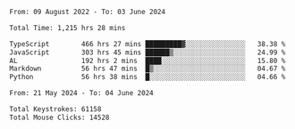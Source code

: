 <!--START_SECTION:waka-->

```txt
From: 09 August 2022 - To: 03 June 2024

Total Time: 1,215 hrs 28 mins

TypeScript        466 hrs 27 mins █████████▓░░░░░░░░░░░░░░░   38.38 %
JavaScript        303 hrs 45 mins ██████▒░░░░░░░░░░░░░░░░░░   24.99 %
AL                192 hrs 2 mins  ████░░░░░░░░░░░░░░░░░░░░░   15.80 %
Markdown          56 hrs 47 mins  █▒░░░░░░░░░░░░░░░░░░░░░░░   04.67 %
Python            56 hrs 38 mins  █░░░░░░░░░░░░░░░░░░░░░░░░   04.66 %
```

<!--END_SECTION:waka-->
<!--END_SECTION:activity-->
<!--END_SECTION:activity-->
<!--END_SECTION:activity-->
<!--END_SECTION:activity-->
<!--END_SECTION:activity-->
<!--END_SECTION:activity-->
<!--END_SECTION:activity-->
<!--END_SECTION:activity-->
<!--END_SECTION:activity-->
<!--END_SECTION:activity-->
<!--END_SECTION:activity-->
<!--END_SECTION:activity-->
<!--START_SECTION:activity-->
<!--START_SECTION:activity-->

```txt
From: 21 May 2024 - To: 04 June 2024

Total Keystrokes: 61158
Total Mouse Clicks: 14528
```

<!--END_SECTION:activity-->
<!--END_SECTION:activity-->
